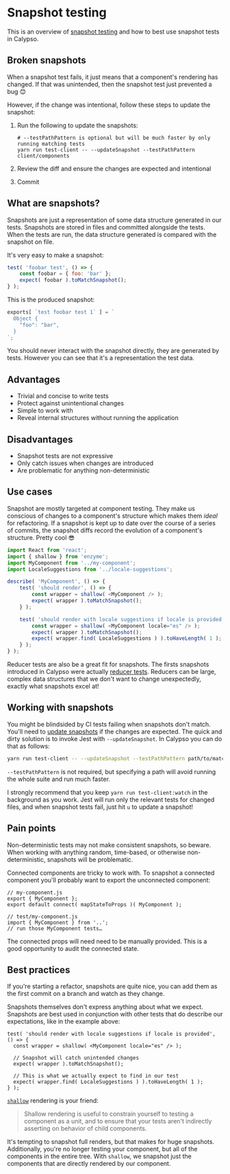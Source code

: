 # Snapshot testing

This is an overview of [snapshot testing] and how to best use snapshot tests in Calypso.

## Broken snapshots

When a snapshot test fails, it just means that a component's rendering has changed. If that was
unintended, then the snapshot test just prevented a bug 😊

However, if the change was intentional, follow these steps to update the snapshot:

1. Run the following to update the snapshots:

   ```
   # --testPathPattern is optional but will be much faster by only running matching tests
   yarn run test-client -- --updateSnapshot --testPathPattern client/components
   ```

1. Review the diff and ensure the changes are expected and intentional

1. Commit

## What are snapshots?

Snapshots are just a representation of some data structure generated in our tests. Snapshots are
stored in files and committed alongside the tests. When the tests are run, the data structure
generated is compared with the snapshot on file.

It's very easy to make a snapshot:

```js
test( 'foobar test', () => {
	const foobar = { foo: 'bar' };
	expect( foobar ).toMatchSnapshot();
} );
```

This is the produced snapshot:

```js
exports[ `test foobar test 1` ] = `
  Object {
    "foo": "bar",
  }
`;
```

You should never interact with the snapshot directly, they are generated by tests. However you can
see that it's a representation the test data.

## Advantages

- Trivial and concise to write tests
- Protect against unintentional changes
- Simple to work with
- Reveal internal structures without running the application

## Disadvantages

- Snapshot tests are not expressive
- Only catch issues when changes are introduced
- Are problematic for anything non-deterministic

## Use cases

Snapshot are mostly targeted at component testing. They make us conscious of changes to a
component's structure which makes them _ideal_ for refactoring. If a snapshot is kept up to date
over the course of a series of commits, the snapshot diffs record the evolution of a component's
structure. Pretty cool 😎

```js
import React from 'react';
import { shallow } from 'enzyme';
import MyComponent from '../my-component';
import LocaleSuggestions from '../locale-suggestions';

describe( 'MyComponent', () => {
	test( 'should render', () => {
		const wrapper = shallow( <MyComponent /> );
		expect( wrapper ).toMatchSnapshot();
	} );

	test( 'should render with locale suggestions if locale is provided', () => {
		const wrapper = shallow( <MyComponent locale="es" /> );
		expect( wrapper ).toMatchSnapshot();
		expect( wrapper.find( LocaleSuggestions ) ).toHaveLength( 1 );
	} );
} );
```

Reducer tests are also be a great fit for snapshots. The firsts snapshots introduced in Calypso were
actually [reducer tests](https://github.com/Automattic/wp-calypso/blob/e34d15f44c261fd7daa2212017e995883866d603/client/state/comments/test/selectors.js#L133-L142).
Reducers can be large, complex data structures that we don't want to change unexpectedly, exactly
what snapshots excel at!

<h2>Working with snapshots</h2>

You might be blindsided by CI tests failing when snapshots don't match. You'll need to
[update snapshots] if the changes are expected. The quick and dirty solution is to invoke Jest with
`--updateSnapshot`. In Calypso you can do that as follows:

```sh
yarn run test-client -- --updateSnapshot --testPathPattern path/to/match
```

`--testPathPattern` is not required, but specifying a path will avoid running the whole suite and
run much faster.

I strongly recommend that you keep `yarn run test-client:watch` in the background as you work. Jest
will run only the relevant tests for changed files, and when snapshot tests fail, just hit `u` to
update a snapshot!

## Pain points

Non-deterministic tests may not make consistent snapshots, so beware. When working with anything
random, time-based, or otherwise non-deterministic, snapshots will be problematic.

Connected components are tricky to work with. To snapshot a connected component you'll probably want
to export the unconnected component:

```
// my-component.js
export { MyComponent };
export default connect( mapStateToProps )( MyComponent );

// test/my-component.js
import { MyComponent } from '..';
// run those MyComponent tests…
```

The connected props will need need to be manually provided. This is a good opportunity to audit the
connected state.

## Best practices

If you're starting a refactor, snapshots are quite nice, you can add them as the first commit on a
branch and watch as they change.

Snapshots themselves don't express anything about what we expect. Snapshots are best used in
conjunction with other tests that do describe our expectations, like in the example above:

```
test( 'should render with locale suggestions if locale is provided', () => {
  const wrapper = shallow( <MyComponent locale="es" /> );

  // Snapshot will catch unintended changes
  expect( wrapper ).toMatchSnapshot();

  // This is what we actually expect to find in our test
  expect( wrapper.find( LocaleSuggestions ) ).toHaveLength( 1 );
} );
```

[`shallow`](http://airbnb.io/enzyme/docs/api/shallow.html) rendering is your friend:

> Shallow rendering is useful to constrain yourself to testing a component as a unit, and to ensure
> that your tests aren't indirectly asserting on behavior of child components.

It's tempting to snapshot full renders, but that makes for huge snapshots. Additionally, you're no
longer testing your component, but all of the components in the entire tree. With `shallow`, we
snapshot just the components that are directly rendered by our component.

[snapshot testing]: https://facebook.github.io/jest/docs/en/snapshot-testing.html
[update snapshots]: https://facebook.github.io/jest/docs/en/snapshot-testing.html#updating-snapshots
